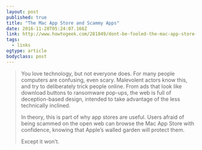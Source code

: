```yaml
---
layout: post 
published: true 
title: "The Mac App Store and Scammy Apps" 
date: 2016-11-28T05:24:07.166Z 
link: http://www.howtogeek.com/281849/dont-be-fooled-the-mac-app-store-is-full-of-scams/ 
tags:
  - links
ogtype: article 
bodyclass: post 
---
```


> You love technology, but not everyone does. For many people computers are confusing, even scary. Malevolent actors know this, and try to deliberately trick people online. From ads that look like download buttons to ransomware pop-ups, the web is full of deception-based design, intended to take advantage of the less technically inclined.
> 
> In theory, this is part of why app stores are useful. Users afraid of being scammed on the open web can browse the Mac App Store with confidence, knowing that Apple’s walled garden will protect them.
> 
> Except it won’t.
